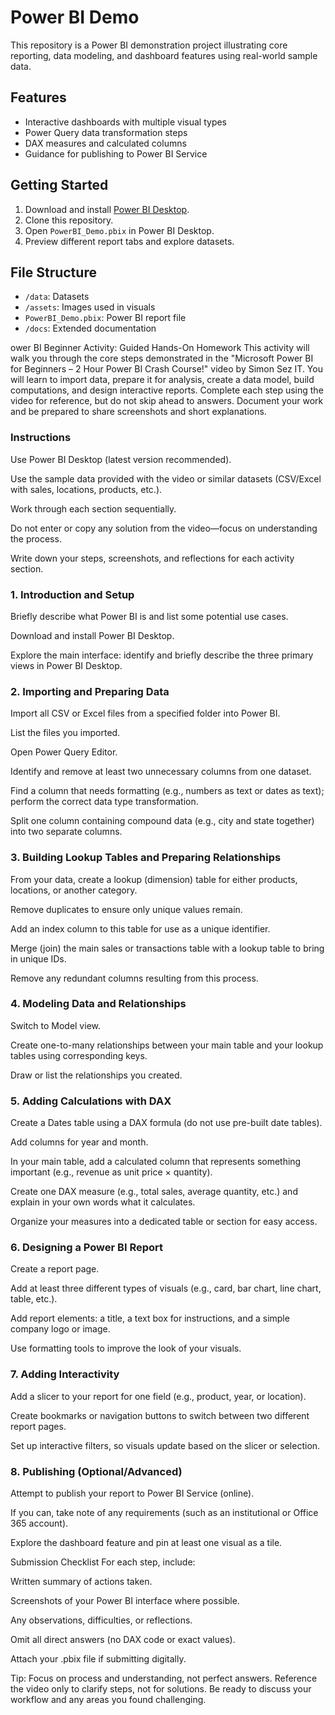 # Power BI Demo

This repository is a Power BI demonstration project illustrating core reporting, data modeling, and dashboard features using real-world sample data.

## Features

- Interactive dashboards with multiple visual types
- Power Query data transformation steps
- DAX measures and calculated columns
- Guidance for publishing to Power BI Service

## Getting Started

1. Download and install [Power BI Desktop](https://powerbi.microsoft.com/desktop).
2. Clone this repository.
3. Open `PowerBI_Demo.pbix` in Power BI Desktop.
4. Preview different report tabs and explore datasets.

## File Structure

- `/data`: Datasets
- `/assets`: Images used in visuals
- `PowerBI_Demo.pbix`: Power BI report file
- `/docs`: Extended documentation

ower BI Beginner Activity: Guided Hands-On Homework
This activity will walk you through the core steps demonstrated in the "Microsoft Power BI for Beginners – 2 Hour Power BI Crash Course!" video by Simon Sez IT. You will learn to import data, prepare it for analysis, create a data model, build computations, and design interactive reports. Complete each step using the video for reference, but do not skip ahead to answers. Document your work and be prepared to share screenshots and short explanations.

### Instructions
Use Power BI Desktop (latest version recommended).

Use the sample data provided with the video or similar datasets (CSV/Excel with sales, locations, products, etc.).

Work through each section sequentially.

Do not enter or copy any solution from the video—focus on understanding the process.

Write down your steps, screenshots, and reflections for each activity section.

### 1. Introduction and Setup
Briefly describe what Power BI is and list some potential use cases.

Download and install Power BI Desktop.

Explore the main interface: identify and briefly describe the three primary views in Power BI Desktop.

### 2. Importing and Preparing Data
Import all CSV or Excel files from a specified folder into Power BI.

List the files you imported.

Open Power Query Editor.

Identify and remove at least two unnecessary columns from one dataset.

Find a column that needs formatting (e.g., numbers as text or dates as text); perform the correct data type transformation.

Split one column containing compound data (e.g., city and state together) into two separate columns.

### 3. Building Lookup Tables and Preparing Relationships
From your data, create a lookup (dimension) table for either products, locations, or another category.

Remove duplicates to ensure only unique values remain.

Add an index column to this table for use as a unique identifier.

Merge (join) the main sales or transactions table with a lookup table to bring in unique IDs.

Remove any redundant columns resulting from this process.

### 4. Modeling Data and Relationships
Switch to Model view.

Create one-to-many relationships between your main table and your lookup tables using corresponding keys.

Draw or list the relationships you created.

### 5. Adding Calculations with DAX
Create a Dates table using a DAX formula (do not use pre-built date tables).

Add columns for year and month.

In your main table, add a calculated column that represents something important (e.g., revenue as unit price × quantity).

Create one DAX measure (e.g., total sales, average quantity, etc.) and explain in your own words what it calculates.

Organize your measures into a dedicated table or section for easy access.

### 6. Designing a Power BI Report
Create a report page.

Add at least three different types of visuals (e.g., card, bar chart, line chart, table, etc.).

Add report elements: a title, a text box for instructions, and a simple company logo or image.

Use formatting tools to improve the look of your visuals.

### 7. Adding Interactivity
Add a slicer to your report for one field (e.g., product, year, or location).

Create bookmarks or navigation buttons to switch between two different report pages.

Set up interactive filters, so visuals update based on the slicer or selection.

### 8. Publishing (Optional/Advanced)
Attempt to publish your report to Power BI Service (online).

If you can, take note of any requirements (such as an institutional or Office 365 account).

Explore the dashboard feature and pin at least one visual as a tile.

Submission Checklist
For each step, include:

Written summary of actions taken.

Screenshots of your Power BI interface where possible.

Any observations, difficulties, or reflections.

Omit all direct answers (no DAX code or exact values).

Attach your .pbix file if submitting digitally.

Tip: Focus on process and understanding, not perfect answers. Reference the video only to clarify steps, not for solutions. Be ready to discuss your workflow and any areas you found challenging.
